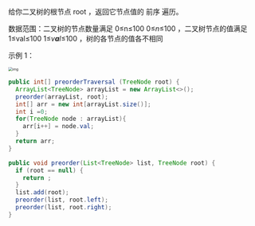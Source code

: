 给你二叉树的根节点 root ，返回它节点值的 前序 遍历。

数据范围：二叉树的节点数量满足 0≤n≤100 0≤*n*≤100 ，二叉树节点的值满足 1≤val≤100 1≤*v**a**l*≤100 ，树的各节点的值各不相同

示例 1：

<img src="https://uploadfiles.nowcoder.com/images/20211111/392807_1636599059575/FE67E09E9BA5661A7AB9DF9638FB1FAC" alt="img" style="zoom:50%;" />

```java
public int[] preorderTraversal (TreeNode root) {
  ArrayList<TreeNode> arrayList = new ArrayList<>();
  preorder(arrayList, root);
  int[] arr = new int[arrayList.size()];
  int i =0;
  for(TreeNode node : arrayList){
    arr[i++] = node.val;
  }
  return arr;
}

public void preorder(List<TreeNode> list, TreeNode root) {
  if (root == null) {
    return ;
  }
  list.add(root);
  preorder(list, root.left);
  preorder(list, root.right);
}
```

